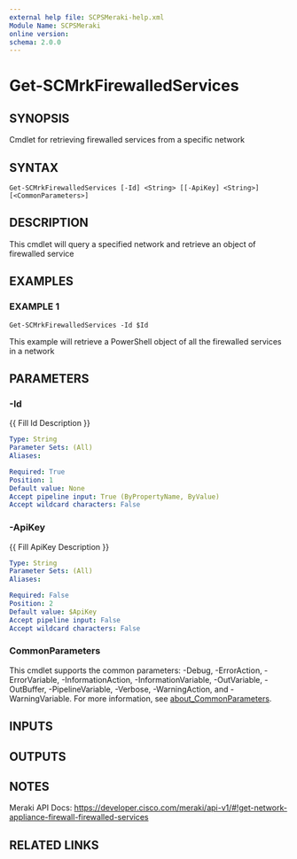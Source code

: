 ```yaml
---
external help file: SCPSMeraki-help.xml
Module Name: SCPSMeraki
online version:
schema: 2.0.0
---
```


# Get-SCMrkFirewalledServices

## SYNOPSIS
Cmdlet for retrieving firewalled services from a specific network

## SYNTAX

```
Get-SCMrkFirewalledServices [-Id] <String> [[-ApiKey] <String>] [<CommonParameters>]
```

## DESCRIPTION
This cmdlet will query a specified network and retrieve an object of firewalled
service

## EXAMPLES

### EXAMPLE 1
```
Get-SCMrkFirewalledServices -Id $Id
```

This example will retrieve a PowerShell object of all the firewalled services in a network

## PARAMETERS

### -Id
{{ Fill Id Description }}

```yaml
Type: String
Parameter Sets: (All)
Aliases:

Required: True
Position: 1
Default value: None
Accept pipeline input: True (ByPropertyName, ByValue)
Accept wildcard characters: False
```

### -ApiKey
{{ Fill ApiKey Description }}

```yaml
Type: String
Parameter Sets: (All)
Aliases:

Required: False
Position: 2
Default value: $ApiKey
Accept pipeline input: False
Accept wildcard characters: False
```

### CommonParameters
This cmdlet supports the common parameters: -Debug, -ErrorAction, -ErrorVariable, -InformationAction, -InformationVariable, -OutVariable, -OutBuffer, -PipelineVariable, -Verbose, -WarningAction, and -WarningVariable. For more information, see [about_CommonParameters](http://go.microsoft.com/fwlink/?LinkID=113216).

## INPUTS

## OUTPUTS

## NOTES
Meraki API Docs: https://developer.cisco.com/meraki/api-v1/#!get-network-appliance-firewall-firewalled-services

## RELATED LINKS
